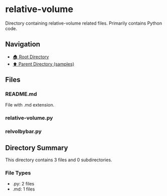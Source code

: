 # relative-volume

Directory containing relative-volume related files. Primarily contains Python code.

## Navigation

* [🏠 Root Directory](../../README.md)
* [⬆️ Parent Directory (samples)](../README.md)

## Files

### README.md

File with .md extension.

### relative-volume.py

### relvolbybar.py

## Directory Summary

This directory contains 3 files and 0 subdirectories.

### File Types

* .py: 2 files
* .md: 1 files
